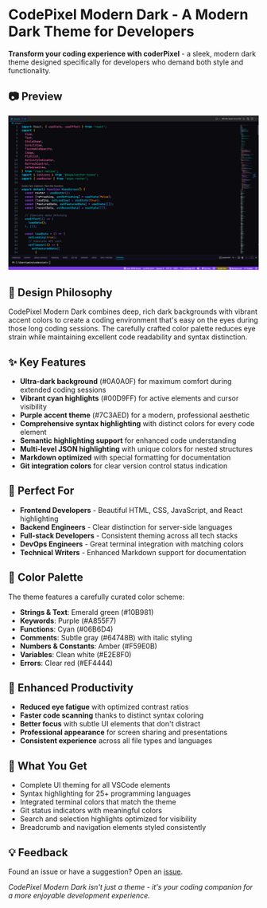 # CodePixel Modern Dark - A Modern Dark Theme for Developers

**Transform your coding experience with coderPixel** - a sleek, modern dark theme designed specifically for developers who demand both style and functionality.
## 📷 Preview
![Preview of CodePixel Modern Dark Theme](images/screenshot.png)

## 🎨 Design Philosophy

CodePixel Modern Dark combines deep, rich dark backgrounds with vibrant accent colors to create a coding environment that's easy on the eyes during those long coding sessions. The carefully crafted color palette reduces eye strain while maintaining excellent code readability and syntax distinction.

## ✨ Key Features

- **Ultra-dark background** (#0A0A0F) for maximum comfort during extended coding sessions
- **Vibrant cyan highlights** (#00D9FF) for active elements and cursor visibility
- **Purple accent theme** (#7C3AED) for a modern, professional aesthetic
- **Comprehensive syntax highlighting** with distinct colors for every code element
- **Semantic highlighting support** for enhanced code understanding
- **Multi-level JSON highlighting** with unique colors for nested structures
- **Markdown optimized** with special formatting for documentation
- **Git integration colors** for clear version control status indication

## 🎯 Perfect For

- **Frontend Developers** - Beautiful HTML, CSS, JavaScript, and React highlighting
- **Backend Engineers** - Clear distinction for server-side languages
- **Full-stack Developers** - Consistent theming across all tech stacks
- **DevOps Engineers** - Great terminal integration with matching colors
- **Technical Writers** - Enhanced Markdown support for documentation

## 🌈 Color Palette

The theme features a carefully curated color scheme:
- **Strings & Text**: Emerald green (#10B981)
- **Keywords**: Purple (#A855F7) 
- **Functions**: Cyan (#06B6D4)
- **Comments**: Subtle gray (#64748B) with italic styling
- **Numbers & Constants**: Amber (#F59E0B)
- **Variables**: Clean white (#E2E8F0)
- **Errors**: Clear red (#EF4444)

## 🚀 Enhanced Productivity

- **Reduced eye fatigue** with optimized contrast ratios
- **Faster code scanning** thanks to distinct syntax coloring
- **Better focus** with subtle UI elements that don't distract
- **Professional appearance** for screen sharing and presentations
- **Consistent experience** across all file types and languages

## 📱 What You Get

- Complete UI theming for all VSCode elements
- Syntax highlighting for 25+ programming languages
- Integrated terminal colors that match the theme
- Git status indicators with meaningful colors
- Search and selection highlights optimized for visibility
- Breadcrumb and navigation elements styled consistently

## 💡 Feedback
Found an issue or have a suggestion? Open an [issue](https://github.com/amirphiladam2/CoderPixel/issues).

*CodePixel Modern Dark isn't just a theme - it's your coding companion for a more enjoyable development experience.*